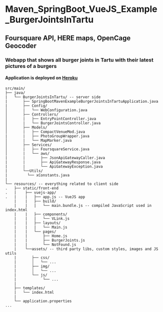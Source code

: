 # Maven_SpringBoot_VueJS_Example_BurgerJointsInTartu
## Foursquare API, HERE maps, OpenCage Geocoder
### Webapp that shows all burger joints in Tartu with their latest pictures of a burgers

#### Application is deployed on [Heroku](https://burger-joints-in-tartu.herokuapp.com/)


```
src/main/
├── java/
|   └── BurgerJointsInTartu/ -- server side
|       ├── SpringBootMavenExampleBurgerJointsInTartuApplication.java
|       ├── Config/
│       |   └── WebConfiguration.java
│       ├── Controllers/
│       |   ├── EntryPointController.java
│       |   └── BurgerJointsController.java
│       ├── Models/
│       |   ├── CompactVenueMod.java
|       |   ├── PhotoGroupWrapper.java
│       |   └── MapMarker.java
│       ├── Services/
│       |   ├── FoursquareService.java
│       |   └── aws/
|       |       ├── JsonApiGatewayCaller.java
|       |       ├── ApiGatewayResponse.java
|       |       └── ApiGatewayException.java
|       └──Utils/
|         └── xConstants.java
|
└── resources/ -- everything related to client side
.   ├── static/front-end
.   |    ├── vuejs-app/
.   |    |   ├── app.js -- VueJS app
    |    |   ├── build/
    |    |   |   └── main.bundle.js -- compiled JavaScript used in index.html
    |    |   ├── components/
    |    |   |   └── VLink.js
    |    |   ├── layouts/
    |    |   |   └── Main.js
    |    |   └── pages/
    |    |       ├── Home.js
    |    |       ├── BurgerJoints.js
    |    |       └── NotFound.js
    |    └──assets/ -- third party libs, custom styles, images and JS utils
    |       ├── css/
    |       │   └── ...
    |       ├── img/
    |       │   └── ...
    |       └── js/
    |            └── ...
    |
    ├── templates/
    |   └── index.html
    |
    └── application.properties
...
```

